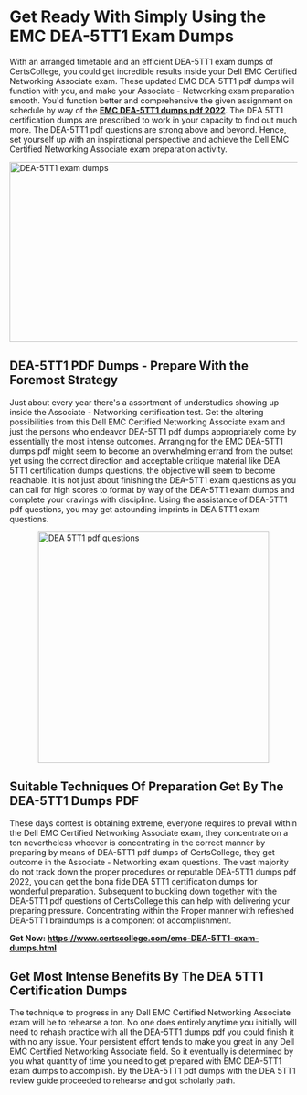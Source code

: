 <h1><strong>Get Ready With Simply Using the EMC DEA-5TT1 Exam Dumps&nbsp;</strong></h1>
<p><span style="font-weight: 400;">With an arranged timetable and an efficient  DEA-5TT1 exam dumps of CertsCollege, you could get incredible results inside your Dell EMC Certified Networking Associate exam. These updated EMC DEA-5TT1 pdf dumps will function with you, and make your Associate - Networking exam preparation smooth. You'd function better and comprehensive the given assignment on schedule by way of the <strong><a href="https://www.certscollege.com/emc-DEA-5TT1-exam-dumps.html">EMC DEA-5TT1 dumps pdf 2022</a></strong>. The DEA 5TT1 certification dumps are prescribed to work in your capacity to find out much more. The  DEA-5TT1 pdf questions are strong above and beyond. Hence, set yourself up with an inspirational perspective and achieve the Dell EMC Certified Networking Associate exam preparation activity.&nbsp;</span></p>
<p><span style="font-weight: 400;"><img style="display: block; margin-left: auto; margin-right: auto;" src="https://i.ibb.co/CPDK3ps/Yellow-and-Blue-Initiative-Blog-Banner.png" alt="DEA-5TT1 exam dumps" width="559" height="315" /></span></p>
<h2><strong>DEA-5TT1 PDF Dumps - Prepare With the Foremost Strategy</strong></h2>
<p><span style="font-weight: 400;">Just about every year there's a assortment of understudies showing up inside the Associate - Networking certification test. Get the altering possibilities from this Dell EMC Certified Networking Associate exam and just the persons who endeavor DEA-5TT1 pdf dumps appropriately come by essentially the most intense outcomes. Arranging for the EMC DEA-5TT1 dumps pdf might seem to become an overwhelming errand from the outset yet using the correct direction and acceptable critique material like DEA 5TT1 certification dumps questions, the objective will seem to become reachable. It is not just about finishing the DEA-5TT1 exam questions as you can call for high scores to format by way of the DEA-5TT1 exam dumps and complete your cravings with discipline. Using the assistance of DEA-5TT1 pdf questions, you may get astounding imprints in DEA 5TT1 exam questions.</span></p>
<p><span style="font-weight: 400;"><a href="https://tinyurl.com/y43t48hn"><img style="display: block; margin-left: auto; margin-right: auto;" src="https://i.ibb.co/9tMrhdY/Teacher-Appreciation-Invitation.png" alt="DEA 5TT1 pdf questions " width="404" height="404" /></a></span></p>
<h2><strong>Suitable Techniques Of Preparation Get By The DEA-5TT1 Dumps PDF</strong></h2>
<p><span style="font-weight: 400;">These days contest is obtaining extreme, everyone requires to prevail within the Dell EMC Certified Networking Associate exam, they concentrate on a ton nevertheless whoever is concentrating in the correct manner by preparing by means of DEA-5TT1 pdf dumps of CertsCollege, they get outcome in the Associate - Networking exam questions. The vast majority do not track down the proper procedures or reputable DEA-5TT1 dumps pdf 2022, you can get the bona fide DEA 5TT1 certification dumps for wonderful preparation. Subsequent to buckling down together with the  DEA-5TT1 pdf questions of CertsCollege this can help with delivering your preparing pressure. Concentrating within the Proper manner with refreshed DEA-5TT1 braindumps is a component of accomplishment.</span></p>
<p><span style="font-weight: 400;"><strong>Get Now: <a href="https://www.certscollege.com/emc-DEA-5TT1-exam-dumps.html">https://www.certscollege.com/emc-DEA-5TT1-exam-dumps.html</a></strong></span></p>
<h2><strong>Get Most Intense Benefits By The DEA 5TT1 Certification Dumps</strong></h2>
<p><span style="font-weight: 400;">The technique to progress in any Dell EMC Certified Networking Associate exam will be to rehearse a ton. No one does entirely anytime you initially will need to rehash practice with all the DEA-5TT1 dumps pdf you could finish it with no any issue. Your persistent effort tends to make you great in any Dell EMC Certified Networking Associate field. So it eventually is determined by you what quantity of time you need to get prepared with EMC DEA-5TT1 exam dumps to accomplish. By the DEA-5TT1 pdf dumps with the DEA 5TT1 review guide proceeded to rehearse and got scholarly path.</span></p>
